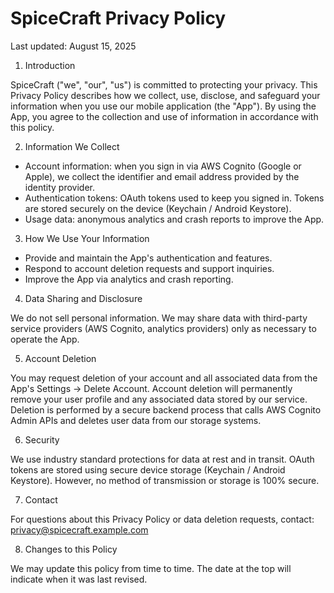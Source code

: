 SpiceCraft Privacy Policy
=========================

Last updated: August 15, 2025

1. Introduction

SpiceCraft ("we", "our", "us") is committed to protecting your privacy. This Privacy Policy describes how we collect, use, disclose, and safeguard your information when you use our mobile application (the "App"). By using the App, you agree to the collection and use of information in accordance with this policy.

2. Information We Collect

- Account information: when you sign in via AWS Cognito (Google or Apple), we collect the identifier and email address provided by the identity provider.
- Authentication tokens: OAuth tokens used to keep you signed in. Tokens are stored securely on the device (Keychain / Android Keystore).
- Usage data: anonymous analytics and crash reports to improve the App.

3. How We Use Your Information

- Provide and maintain the App's authentication and features.
- Respond to account deletion requests and support inquiries.
- Improve the App via analytics and crash reporting.

4. Data Sharing and Disclosure

We do not sell personal information. We may share data with third-party service providers (AWS Cognito, analytics providers) only as necessary to operate the App.

5. Account Deletion

You may request deletion of your account and all associated data from the App's Settings → Delete Account. Account deletion will permanently remove your user profile and any associated data stored by our service. Deletion is performed by a secure backend process that calls AWS Cognito Admin APIs and deletes user data from our storage systems.

6. Security

We use industry standard protections for data at rest and in transit. OAuth tokens are stored using secure device storage (Keychain / Android Keystore). However, no method of transmission or storage is 100% secure.

7. Contact

For questions about this Privacy Policy or data deletion requests, contact: privacy@spicecraft.example.com

8. Changes to this Policy

We may update this policy from time to time. The date at the top will indicate when it was last revised.
